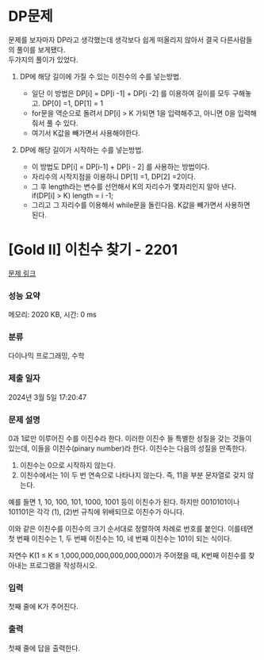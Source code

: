# DP문제
문제를 보자마자 DP라고 생각했는데 생각보다 쉽게 떠올리지 않아서 결국 다른사람들의 풀이를 보게됐다.</br>
두가지의 풀이가 있었다.</br>
1. DP에 해당 길이에 가질 수 있는 이친수의 수를 넣는방법. </br>
   - 일단 이 방법은 DP[i] = DP[i -1] + DP[i -2] 를 이용하여 길이를 모두 구해놓고. DP[0] =1, DP[1] = 1 </br>
   - for문을 역순으로 돌려서 DP[i] > K 가되면 1을 입력해주고, 아니면 0을 입력해줘서 풀 수 있다. </br>
   - 여기서 K값을 빼가면서 사용해야한다.
   
2. DP에 해당 길이가 시작하는 수를 넣는방법. </br> 
   - 이 방법도 DP[i] = DP[i-1] + DP[i - 2] 를 사용하는 방법이다. </br>
   - 자리수의 시작지점을 이용하니 DP[1] =1, DP[2] =2이다. </br>
   - 그 후 length라는 변수를 선언해서 K의 자리수가 몇자리인지 알아 낸다. if(DP[i] > K) length = i -1; </br>
   - 그리고 그 자리수를 이용해서 while문을 돌린다음. K값을 빼가면서 사용하면 된다. </br>


# [Gold II] 이친수 찾기 - 2201 

[문제 링크](https://www.acmicpc.net/problem/2201) 

### 성능 요약

메모리: 2020 KB, 시간: 0 ms

### 분류

다이나믹 프로그래밍, 수학

### 제출 일자

2024년 3월 5일 17:20:47

### 문제 설명

<p>0과 1로만 이루어진 수를 이진수라 한다. 이러한 이진수 들 특별한 성질을 갖는 것들이 있는데, 이들을 이친수(pinary number)라 한다. 이친수는 다음의 성질을 만족한다.</p>

<ol>
	<li>이친수는 0으로 시작하지 않는다.</li>
	<li>이친수에서는 1이 두 번 연속으로 나타나지 않는다. 즉, 11을 부분 문자열로 갖지 않는다.</li>
</ol>

<p>예를 들면 1, 10, 100, 101, 1000, 1001 등이 이친수가 된다. 하지만 0010101이나 101101은 각각 (1), (2)번 규칙에 위배되므로 이친수가 아니다.</p>

<p>이와 같은 이친수를 이진수의 크기 순서대로 정렬하여 차례로 번호를 붙인다. 이를테면 첫 번째 이친수는 1, 두 번째 이친수는 10, 네 번째 이친수는 101이 되는 식이다.</p>

<p>자연수 K(1 ≤ K ≤ 1,000,000,000,000,000,000)가 주어졌을 때, K번째 이친수를 찾아내는 프로그램을 작성하시오.</p>

### 입력 

 <p>첫째 줄에 K가 주어진다.</p>

### 출력 

 <p>첫째 줄에 답을 출력한다.</p>

